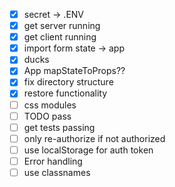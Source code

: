 - [x] secret -> .ENV
- [x] get server running
- [x] get client running
- [x] import form state -> app
- [x] ducks
- [x] App mapStateToProps??
- [x] fix directory structure
- [x] restore functionality
- [ ] css modules
- [ ] TODO pass
- [ ] get tests passing
- [ ] only re-authorize if not authorized
- [ ] use localStorage for auth token
- [ ] Error handling
- [ ] use classnames
